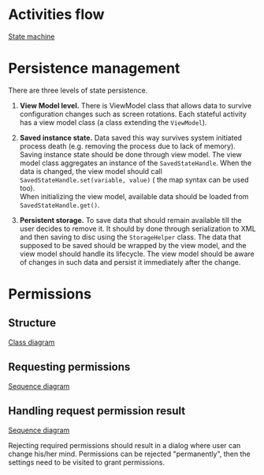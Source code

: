 # Activities flow

[State machine](activities_flow.mmd)

# Persistence management

There are three levels of state persistence.

1. **View Model level.** There is ViewModel class that allows data to survive configuration changes such as screen rotations. Each stateful activity has a view model class (a class
   extending the `ViewModel`).

2. **Saved instance state.** Data saved this way survives system initiated process death (e.g. removing the process due to lack of memory). Saving instance state should be done
   through view model. The view model class aggregates an instance of the `SavedStateHandle`. When the data is changed, the view model should
   call `SavedStateHandle.set(variable, value)` (
   the map syntax can be used too).  
   When initializing the view model, available data should be loaded from `SavedStateHandle.get()`.

3. **Persistent storage.** To save data that should remain available till the user decides to remove it. It should by done through serialization to XML and then saving to disc
   using the `StorageHelper` class. The data that supposed to be saved should be wrapped by the view model, and the view model should handle its lifecycle. The view model should be
   aware of changes in such data and persist it immediately after the change.

# Permissions

## Structure

[Class diagram](permissions_class_diagram.mmd)

## Requesting permissions

[Sequence diagram](requesting_permissions_sequence_diagram.mmd)

## Handling request permission result

[Sequence diagram](handling_request_result.mmd)

Rejecting required permissions should result in a dialog where user can change his/her mind.
Permissions can be rejected "permanently", then the settings need to be visited to grant permissions.
